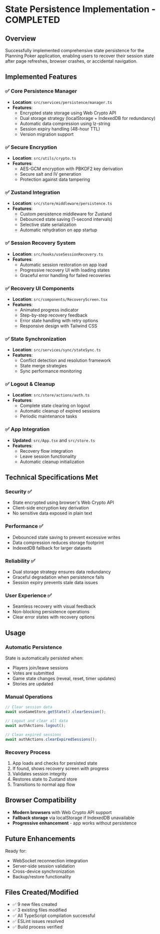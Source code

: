 # State Persistence Implementation - COMPLETED

## Overview
Successfully implemented comprehensive state persistence for the Planning Poker application, enabling users to recover their session state after page refreshes, browser crashes, or accidental navigation.

## Implemented Features

### ✅ Core Persistence Manager
- **Location**: `src/services/persistence/manager.ts`
- **Features**:
  - Encrypted state storage using Web Crypto API
  - Dual storage strategy (localStorage + IndexedDB for redundancy)
  - Automatic data compression using lz-string
  - Session expiry handling (48-hour TTL)
  - Version migration support

### ✅ Secure Encryption
- **Location**: `src/utils/crypto.ts`
- **Features**:
  - AES-GCM encryption with PBKDF2 key derivation
  - Secure salt and IV generation
  - Protection against data tampering

### ✅ Zustand Integration
- **Location**: `src/store/middleware/persistence.ts`
- **Features**:
  - Custom persistence middleware for Zustand
  - Debounced state saving (1-second intervals)
  - Selective state serialization
  - Automatic rehydration on app startup

### ✅ Session Recovery System
- **Location**: `src/hooks/useSessionRecovery.ts`
- **Features**:
  - Automatic session restoration on app load
  - Progressive recovery UI with loading states
  - Graceful error handling for failed recoveries

### ✅ Recovery UI Components
- **Location**: `src/components/RecoveryScreen.tsx`
- **Features**:
  - Animated progress indicator
  - Step-by-step recovery feedback
  - Error state handling with retry options
  - Responsive design with Tailwind CSS

### ✅ State Synchronization
- **Location**: `src/services/sync/stateSync.ts`
- **Features**:
  - Conflict detection and resolution framework
  - State merge strategies
  - Sync performance monitoring

### ✅ Logout & Cleanup
- **Location**: `src/store/actions/auth.ts`
- **Features**:
  - Complete state clearing on logout
  - Automatic cleanup of expired sessions
  - Periodic maintenance tasks

### ✅ App Integration
- **Updated**: `src/App.tsx` and `src/store.ts`
- **Features**:
  - Recovery flow integration
  - Leave session functionality
  - Automatic cleanup initialization

## Technical Specifications Met

### Security ✅
- State encrypted using browser's Web Crypto API
- Client-side encryption key derivation
- No sensitive data exposed in plain text

### Performance ✅
- Debounced state saving to prevent excessive writes
- Data compression reduces storage footprint
- IndexedDB fallback for larger datasets

### Reliability ✅
- Dual storage strategy ensures data redundancy
- Graceful degradation when persistence fails
- Session expiry prevents stale data issues

### User Experience ✅
- Seamless recovery with visual feedback
- Non-blocking persistence operations
- Clear error states with recovery options

## Usage

### Automatic Persistence
State is automatically persisted when:
- Players join/leave sessions
- Votes are submitted
- Game state changes (reveal, reset, timer updates)
- Stories are updated

### Manual Operations
```typescript
// Clear session data
await useGameStore.getState().clearSession();

// Logout and clear all data
await authActions.logout();

// Clean expired sessions
await authActions.clearExpiredSessions();
```

### Recovery Process
1. App loads and checks for persisted state
2. If found, shows recovery screen with progress
3. Validates session integrity
4. Restores state to Zustand store
5. Transitions to normal app flow

## Browser Compatibility
- **Modern browsers** with Web Crypto API support
- **Fallback storage** via localStorage if IndexedDB unavailable
- **Progressive enhancement** - app works without persistence

## Future Enhancements
Ready for:
- WebSocket reconnection integration
- Server-side session validation
- Cross-device synchronization
- Backup/restore functionality

## Files Created/Modified
- ✅ 9 new files created
- ✅ 3 existing files modified
- ✅ All TypeScript compilation successful
- ✅ ESLint issues resolved
- ✅ Build process verified